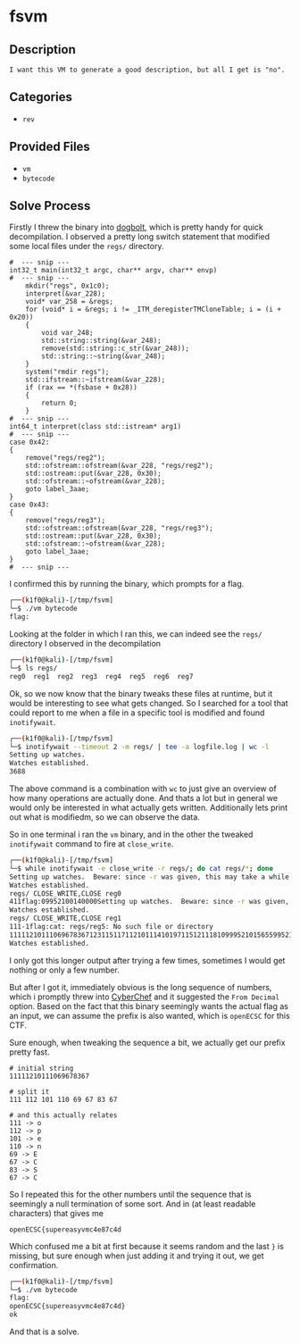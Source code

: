 # fsvm

## Description

```
I want this VM to generate a good description, but all I get is "no".
```

## Categories

- `rev`

## Provided Files

- `vm`
- `bytecode`

## Solve Process

Firstly I threw the binary into [dogbolt](https://dogbolt.org/), which is pretty handy for quick decompilation. I observed a pretty long switch statement that modified some local files under the `regs/` directory.

```t
#  --- snip ---
int32_t main(int32_t argc, char** argv, char** envp)
#  --- snip ---
    mkdir("regs", 0x1c0);
    interpret(&var_228);
    void* var_258 = &regs;
    for (void* i = &regs; i != _ITM_deregisterTMCloneTable; i = (i + 0x20))
    {
        void var_248;
        std::string::string(&var_248);
        remove(std::string::c_str(&var_248));
        std::string::~string(&var_248);
    }
    system("rmdir regs");
    std::ifstream::~ifstream(&var_228);
    if (rax == *(fsbase + 0x28))
    {
        return 0;
    }
#  --- snip ---
int64_t interpret(class std::istream* arg1)
#  --- snip ---
case 0x42:
{
    remove("regs/reg2");
    std::ofstream::ofstream(&var_228, "regs/reg2");
    std::ostream::put(&var_228, 0x30);
    std::ofstream::~ofstream(&var_228);
    goto label_3aae;
}
case 0x43:
{
    remove("regs/reg3");
    std::ofstream::ofstream(&var_228, "regs/reg3");
    std::ostream::put(&var_228, 0x30);
    std::ofstream::~ofstream(&var_228);
    goto label_3aae;
}
#  --- snip ---
```

I confirmed this by running the binary, which prompts for a flag.

```bash
┌──(k1f0@kali)-[/tmp/fsvm]
└─$ ./vm bytecode
flag:
```

Looking at the folder in which I ran this, we can indeed see the `regs/` directory I observed in the decompilation

```bash
┌──(k1f0@kali)-[/tmp/fsvm]
└─$ ls regs/
reg0  reg1  reg2  reg3  reg4  reg5  reg6  reg7
```

Ok, so we now know that the binary tweaks these files at runtime, but it would be interesting to see what gets changed. So I searched for a tool that could report to me when a file in a specific tool is modified and found `inotifywait`.

```bash
┌──(k1f0@kali)-[/tmp/fsvm]
└─$ inotifywait --timeout 2 -m regs/ | tee -a logfile.log | wc -l
Setting up watches.
Watches established.
3688
```

The above command is a combination with `wc` to just give an overview of how many operations are actually done. And thats a lot but in general we would only be interested in what actually gets written. Additionally lets print out what is modifiedm, so we can observe the data.

So in one terminal i ran the `vm` binary, and in the other the tweaked `inotifywait` command to fire at `close_write`.

```bash
┌──(k1f0@kali)-[/tmp/fsvm]
└─$ while inotifywait -e close_write -r regs/; do cat regs/*; done
Setting up watches.  Beware: since -r was given, this may take a while!
Watches established.
regs/ CLOSE_WRITE,CLOSE reg0
411flag:09952100140000Setting up watches.  Beware: since -r was given, this may take a while!
Watches established.
regs/ CLOSE_WRITE,CLOSE reg1
111-1flag:cat: regs/reg5: No such file or directory
11111210111069678367123115117112101114101971151211181099952101565599521001400000000000000000000000000000Setting up watches.  Beware: since -r was given, this may take a while!
Watches established.
```

I only got this longer output after trying a few times, sometimes I would get nothing or only a few number.

But after I got it, immediately obvious is the long sequence of numbers, which i promptly threw into [CyberChef](https://cyberchef.org/) and it suggested the `From Decimal` option. Based on the fact that this binary seemingly wants the actual flag as an input, we can assume the prefix is also wanted, which is `openECSC` for this CTF.

Sure enough, when tweaking the sequence a bit, we actually get our prefix pretty fast.

```t
# initial string
11111210111069678367

# split it
111 112 101 110 69 67 83 67

# and this actually relates
111 -> o
112 -> p
101 -> e
110 -> n
69 -> E
67 -> C
83 -> S
67 -> C
```

So I repeated this for the other numbers until the sequence that is seemingly a null termination of some sort. And in (at least readable characters) that gives me

```t
openECSC{supereasyvmc4e87c4d
```

Which confused me a bit at first because it seems random and the last `}` is missing, but sure enough when just adding it and trying it out, we get confirmation.

```bash
┌──(k1f0@kali)-[/tmp/fsvm]
└─$ ./vm bytecode
flag:
openECSC{supereasyvmc4e87c4d}
ok
```

And that is a solve.
